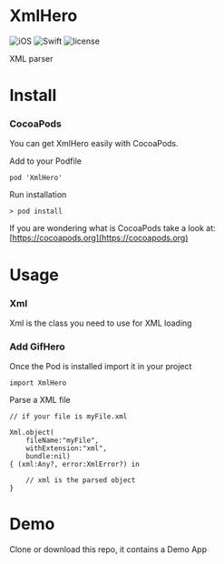 # XmlHero

![iOS](https://img.shields.io/badge/iOS-9.0%2B-orange.svg)
![Swift](https://img.shields.io/badge/Swift-4-orange.svg)
![license](https://img.shields.io/github/license/mashape/apistatus.svg?style=plastic)

XML parser

# Install
### CocoaPods
You can get XmlHero easily with CocoaPods.

Add to your Podfile
```
pod 'XmlHero'
```
Run installation
```
> pod install
```
If you are wondering what is CocoaPods take a look at: [https://cocoapods.org](https://cocoapods.org)

# Usage
### Xml
Xml is the class you need to use for XML loading

### Add GifHero
Once the Pod is installed import it in your project
```
import XmlHero
```
Parse a XML file
```
// if your file is myFile.xml 

Xml.object(
    fileName:"myFile",
    withExtension:"xml",
    bundle:nil)
{ (xml:Any?, error:XmlError?) in

    // xml is the parsed object
}
```

# Demo
Clone or download this repo, it contains a Demo App

